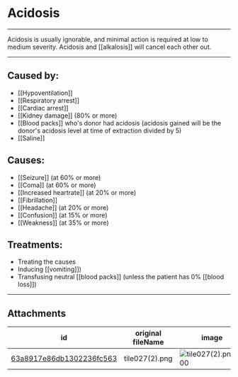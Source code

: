 # Acidosis

 

---

Acidosis is usually ignorable, and minimal action is required at low to medium severity. Acidosis and [[alkalosis]] will cancel each other out.

---
## Caused by:

- [[Hypoventilation]]
- [[Respiratory arrest]]
- [[Cardiac arrest]]
- [[Kidney damage]] (80% or more)
- [[Blood packs]] who's donor had acidosis (acidosis gained will be the donor's acidosis level at time of extraction divided by 5)
- [[Saline]]

## Causes:

- [[Seizure]] (at 60% or more)
- [[Coma]] (at 60% or more)
- [[Increased heartrate]] (at 20% or more)
- [[Fibrillation]]
- [[Headache]] (at 20% or more)
- [[Confusion]] (at 15% or more)
- [[Weakness]] (at 35% or more)

## Treatments:

- Treating the causes
- Inducing [[vomiting]])
- Transfusing neutral [[blood packs]] (unless the patient has 0% [[blood loss]])

---

## Attachments

id | original fileName | image
---|---|---
[63a8917e86db1302236fc563](63a8917e86db1302236fc563.png) | tile027(2).png | ![tile027(2).png\|200](63a8917e86db1302236fc563.png)